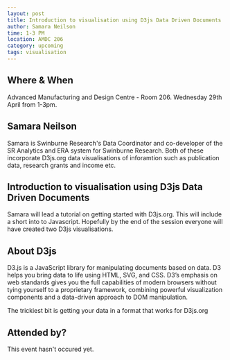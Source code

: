 ```yaml
---
layout: post
title: Introduction to visualisation using D3js Data Driven Documents 
author: Samara Neilson
time: 1-3 PM
location: AMDC 206
category: upcoming
tags: visualisation
---
```


## Where & When

Advanced Manufacturing and Design Centre - Room 206. Wednesday 29th April from 1-3pm.

## Samara Neilson

Samara is Swinburne Research's Data Coordinator and co-developer of the SR Analytics and ERA system for Swinburne Research. Both of these incorporate D3js.org data visualisations of inforamtion such as publication data, research grants and income etc. 

## Introduction to visualisation using D3js Data Driven Documents 

Samara will lead a tutorial on getting started with D3js.org. This will include a short into to Javascript. Hopefully by the end of the session everyone will have created two D3js visualisations.

## About D3js

D3.js is a JavaScript library for manipulating documents based on data. D3 helps you bring data to life using HTML, SVG, and CSS. D3’s emphasis on web standards gives you the full capabilities of modern browsers without tying yourself to a proprietary framework, combining powerful visualization components and a data-driven approach to DOM manipulation. 

The trickiest bit is getting your data in a format that works for D3js.org



## Attended by?

This event hasn't occured yet.
